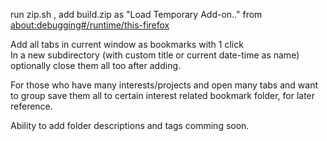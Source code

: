 run zip.sh , add build.zip as "Load Temporary Add-on.."  from  
[about:debugging#/runtime/this-firefox](about:debugging#/runtime/this-firefox)


Add all tabs in current window as bookmarks with 1 click  
In a new subdirectory (with custom title or current date-time as name)  
optionally close them all too after adding.  

For those who have many interests/projects and open many tabs and want to group save them all to certain interest related bookmark folder, for later reference.

Ability to add folder descriptions and tags comming soon.